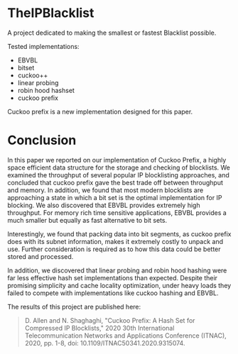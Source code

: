 TheIPBlacklist
==
A project dedicated to making the smallest or fastest Blacklist possible.

Tested implementations:
 - EBVBL
 - bitset
 - cuckoo++
 - linear probing
 - robin hood hashset
 - cuckoo prefix

Cuckoo prefix is a new implementation designed for this paper.

# Conclusion
In this paper we reported on our implementation of Cuckoo Prefix, a highly space efficient data structure for the storage and checking of blocklists. We examined the throughput of several popular IP blocklisting approaches, and concluded that cuckoo prefix gave the best trade off between throughput and memory. In addition, we found that most modern blocklists are approaching a state in which a bit set is the optimal implementation for IP blocking. We also discovered that EBVBL provides extremely high throughput. For memory rich time sensitive applications, EBVBL provides a much smaller but equally as fast alternative to bit sets.

Interestingly, we found that packing data into bit segments, as cuckoo prefix does with its subnet information, makes it extremely costly to unpack and use. Further consideration is required as to how this data could be better stored and processed.

In addition, we discovered that linear probing and robin hood hashing were far less effective hash set implementations than expected. Despite their promising simplicity and cache locality optimization, under heavy loads they failed to compete with implementations like cuckoo hashing and EBVBL. 

The results of this project are published here:
> D. Allen and N. Shaghaghi, "Cuckoo Prefix: A Hash Set for Compressed IP Blocklists," 2020 30th International Telecommunication Networks and Applications Conference (ITNAC), 2020, pp. 1-8, doi: 10.1109/ITNAC50341.2020.9315074.
